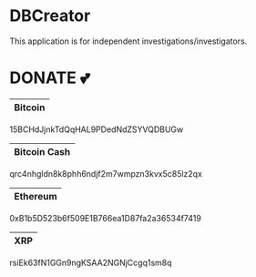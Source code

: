 <p style="text-align: center" align="center">
  
  # DBCreator
  
  This application is for independent investigations/investigators.
</p>
<p align="center">  
  
  # DONATE :two_hearts:
  | Bitcoin |
  |---|
  15BCHdJjnkTdQqHAL9PDedNdZSYVQDBUGw

  | Bitcoin Cash |
  |---|
  qrc4nhgldn8k8phh6ndjf2m7wmpzn3kvx5c85lz2qx

  | Ethereum |
  |---|
  0xB1b5D523b6f509E1B766ea1D87fa2a36534f7419

  | XRP |
  |--|
  rsiEk63fN1GGn9ngKSAA2NGNjCcgq1sm8q
</p>
